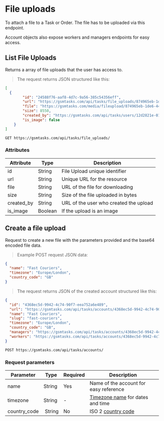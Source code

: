 # File uploads

To attach a file to a Task or Order. The file has to be uploaded via this endpoint.

<aside class="notice">
Account objects also expose workers and managers endpoints for easy access.
</aside>

## List File Uploads

Returns a array of file uploads that the user has access to.

> The request returns JSON structured like this:

```json
[
  {
        "id": "24588f76-aaf8-4d7c-9a56-385c54356eff",
        "url": "https://gsmtasks.com/api/tasks/file_uploads/874965eb-1de6-442a-92f0-2cadbed45716/",
        "file": "https://gsmtasks.com/media/fileupload/874965eb-1de6-442a-92f0-2cadbed45716/attachment.xlsx",
        "size": 8550,
        "created_by": "https://gsmtasks.com/api/tasks/users/12d2821e-01e2-48fb-97bc-eaebca93cbdc/",
        "is_image": false
    }
]
```

`GET https://gsmtasks.com/api/tasks/file_uploads/`

### Attributes

Attribute     | Type    | Description
------------  | ------- | -----------
id            | String  | File Upload unique identifier
url           | String  | Unique URL for the resource
file          | String  | URL of the file for downloading
size          | String  | Size of the file uploaded in bytes
created_by    | String  | URL of the user who created the upload
is_image      | Boolean | If the upload is an image

## Create a file upload

Request to create a new file with the parameters provided and the base64 encoded file data.

> Example POST request JSON data:

```json
{
  "name": "Fast Couriers",
  "timezone": "Europe/London",
  "country_code": "GB"
}
```

> The request returns JSON of the created account structured like this:

```json
{
  "id": "4368ec5d-9942-4c74-90f7-eea752a6e489",
  "url": "https://gsmtasks.com/api/tasks/accounts/4368ec5d-9942-4c74-90f7-eea752a6e489/",
  "name": "Fast Couriers",
  "slug": "fast-couriers",
  "timezone": "Europe/London",
  "country_code": "GB",
  "managers": "https://gsmtasks.com/api/tasks/accounts/4368ec5d-9942-4c74-90f7-eea752a6e489/managers/",
  "workers": "https://gsmtasks.com/api/tasks/accounts/4368ec5d-9942-4c74-90f7-eea752a6e489/workers/"
}
```

`POST https://gsmtasks.com/api/tasks/accounts/`

### Request parameters

Parameter     | Type   | Required | Description
------------  | ------ | -------  | -----------
name          | String | Yes      | Name of the account for easy reference
timezone      | String | -        | [Timezone name](https://en.wikipedia.org/wiki/List_of_tz_database_time_zones) for dates and time
country_code  | String | No       | ISO 2 [country code](https://en.wikipedia.org/wiki/ISO_3166-1_alpha-2)
